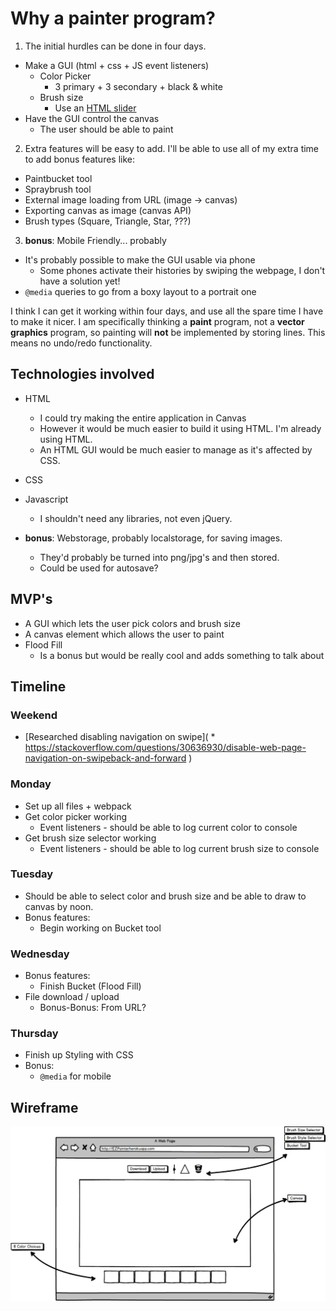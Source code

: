 # Why a painter program?

1. The initial hurdles can be done in four days.
  * Make a GUI (html + css + JS event listeners)
    * Color Picker
      * 3 primary + 3 secondary + black & white
    * Brush size
      * Use an [HTML slider](https://developer.mozilla.org/en-US/docs/Web/HTML/Element/input/range)
  * Have the GUI control the canvas
    * The user should be able to paint
2. Extra features will be easy to add. I'll be able to use all of my extra time to add bonus features like:
  * Paintbucket tool
  * Spraybrush tool
  * External image loading from URL (image -> canvas)
  * Exporting canvas as image (canvas API)
  * Brush types (Square, Triangle, Star, ???)
3. **bonus**: Mobile Friendly... probably
  * It's probably possible to make the GUI usable via phone
    * Some phones activate their histories by swiping the webpage, I don't have a solution yet!
  * ```@media``` queries to go from a boxy layout to a portrait one

I think I can get it working within four days, and use all the spare time I have to make it nicer. I am specifically thinking a **paint** program, not a **vector graphics** program, so painting will **not** be implemented by storing lines. This means no undo/redo functionality.

## Technologies involved

* HTML
  * I could try making the entire application in Canvas
  * However it would be much easier to build it using HTML. I'm already using HTML.
  * An HTML GUI would be much easier to manage as it's affected by CSS.
* CSS
* Javascript
  * I shouldn't need any libraries, not even jQuery.


* **bonus**: Webstorage, probably localstorage, for saving images.
  * They'd probably be turned into png/jpg's and then stored.
  * Could be used for autosave?

## MVP's

* A GUI which lets the user pick colors and brush size
* A canvas element which allows the user to paint
* Flood Fill
  * Is a bonus but would be really cool and adds something to talk about

## Timeline

### Weekend
  * [Researched disabling navigation on swipe](    * https://stackoverflow.com/questions/30636930/disable-web-page-navigation-on-swipeback-and-forward
)


### Monday
  * Set up all files + webpack
  * Get color picker working
    * Event listeners - should be able to log current color to console
  * Get brush size selector working
    * Event listeners - should be able to log current brush size to console

### Tuesday
  * Should be able to select color and brush size and be able to draw to canvas by noon.
  * Bonus features:
    * Begin working on Bucket tool

### Wednesday
  * Bonus features:
    * Finish Bucket (Flood Fill)
  * File download / upload
    * Bonus-Bonus: From URL?

### Thursday
  * Finish up Styling with CSS
  * Bonus:
    * ```@media``` for mobile
    
## Wireframe

![Mock Desktop View](assets/mockup_desktop.png)
